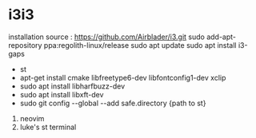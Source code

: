 # i3i3


installation
source : https://github.com/Airblader/i3.git
sudo add-apt-repository ppa:regolith-linux/release
sudo apt update
sudo apt install i3-gaps


* st
* apt-get install cmake libfreetype6-dev libfontconfig1-dev xclip
* sudo apt install libharfbuzz-dev
*  sudo apt install libxft-dev
*  sudo git config --global --add safe.directory {path to st}

1. neovim
2. luke's st terminal

